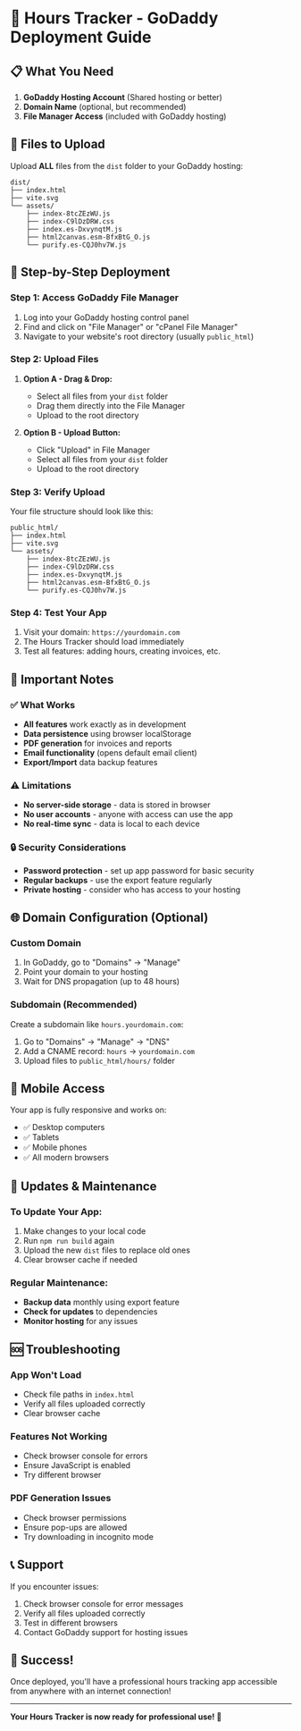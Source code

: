 # 🚀 Hours Tracker - GoDaddy Deployment Guide

## 📋 What You Need

1. **GoDaddy Hosting Account** (Shared hosting or better)
2. **Domain Name** (optional, but recommended)
3. **File Manager Access** (included with GoDaddy hosting)

## 📁 Files to Upload

Upload **ALL** files from the `dist` folder to your GoDaddy hosting:

```
dist/
├── index.html
├── vite.svg
└── assets/
    ├── index-8tcZEzWU.js
    ├── index-C9lDzDRW.css
    ├── index.es-DxvynqtM.js
    ├── html2canvas.esm-BfxBtG_O.js
    └── purify.es-CQJ0hv7W.js
```

## 🎯 Step-by-Step Deployment

### Step 1: Access GoDaddy File Manager
1. Log into your GoDaddy hosting control panel
2. Find and click on "File Manager" or "cPanel File Manager"
3. Navigate to your website's root directory (usually `public_html`)

### Step 2: Upload Files
1. **Option A - Drag & Drop:**
   - Select all files from your `dist` folder
   - Drag them directly into the File Manager
   - Upload to the root directory

2. **Option B - Upload Button:**
   - Click "Upload" in File Manager
   - Select all files from your `dist` folder
   - Upload to the root directory

### Step 3: Verify Upload
Your file structure should look like this:
```
public_html/
├── index.html
├── vite.svg
└── assets/
    ├── index-8tcZEzWU.js
    ├── index-C9lDzDRW.css
    ├── index.es-DxvynqtM.js
    ├── html2canvas.esm-BfxBtG_O.js
    └── purify.es-CQJ0hv7W.js
```

### Step 4: Test Your App
1. Visit your domain: `https://yourdomain.com`
2. The Hours Tracker should load immediately
3. Test all features: adding hours, creating invoices, etc.

## 🔧 Important Notes

### ✅ What Works
- **All features** work exactly as in development
- **Data persistence** using browser localStorage
- **PDF generation** for invoices and reports
- **Email functionality** (opens default email client)
- **Export/Import** data backup features

### ⚠️ Limitations
- **No server-side storage** - data is stored in browser
- **No user accounts** - anyone with access can use the app
- **No real-time sync** - data is local to each device

### 🔒 Security Considerations
- **Password protection** - set up app password for basic security
- **Regular backups** - use the export feature regularly
- **Private hosting** - consider who has access to your hosting

## 🌐 Domain Configuration (Optional)

### Custom Domain
1. In GoDaddy, go to "Domains" → "Manage"
2. Point your domain to your hosting
3. Wait for DNS propagation (up to 48 hours)

### Subdomain (Recommended)
Create a subdomain like `hours.yourdomain.com`:
1. Go to "Domains" → "Manage" → "DNS"
2. Add a CNAME record: `hours` → `yourdomain.com`
3. Upload files to `public_html/hours/` folder

## 📱 Mobile Access

Your app is fully responsive and works on:
- ✅ Desktop computers
- ✅ Tablets
- ✅ Mobile phones
- ✅ All modern browsers

## 🔄 Updates & Maintenance

### To Update Your App:
1. Make changes to your local code
2. Run `npm run build` again
3. Upload the new `dist` files to replace old ones
4. Clear browser cache if needed

### Regular Maintenance:
- **Backup data** monthly using export feature
- **Check for updates** to dependencies
- **Monitor hosting** for any issues

## 🆘 Troubleshooting

### App Won't Load
- Check file paths in `index.html`
- Verify all files uploaded correctly
- Clear browser cache

### Features Not Working
- Check browser console for errors
- Ensure JavaScript is enabled
- Try different browser

### PDF Generation Issues
- Check browser permissions
- Ensure pop-ups are allowed
- Try downloading in incognito mode

## 📞 Support

If you encounter issues:
1. Check browser console for error messages
2. Verify all files uploaded correctly
3. Test in different browsers
4. Contact GoDaddy support for hosting issues

## 🎉 Success!

Once deployed, you'll have a professional hours tracking app accessible from anywhere with an internet connection!

---

**Your Hours Tracker is now ready for professional use! 🚀** 